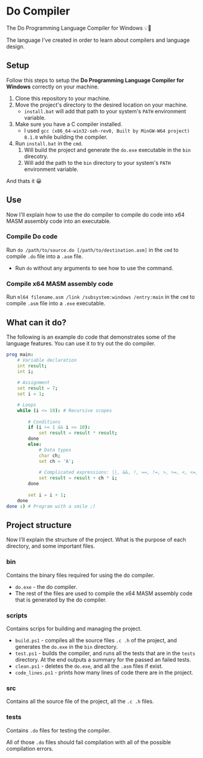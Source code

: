 # Do Compiler
The Do Programming Language Compiler for Windows 💡🧐

The language I've created in order to learn about compilers and language design.


## Setup
Follow this steps to setup the **Do Programming Language Compiler for Windows** correctly on your machine.
1. Clone this repository to your machine.
2. Move the project's directory to the desired location on your machine.
	- `install.bat` will add that path to your system's `PATH` environment variable.
4. Make sure you have a C compiler installed.
    - I used `gcc (x86_64-win32-seh-rev0, Built by MinGW-W64 project) 8.1.0` while building the compiler.
5. Run `install.bat` in the `cmd`.
	1. Will build the project and generate the `do.exe` executable in the `bin` direcotry.
	2. Will add the path to the `bin` directory to your system's `PATH` environment variable.

And thats it 😀


## Use
Now I'll explain how to use the do compiler to compile do code into x64 MASM assembly code into an executable.

### Compile Do code
Run `do /path/to/source.do [/path/to/destination.asm]` in the `cmd` to compile `.do` file into a `.asm` file.
- Run `do` without any arguments to see how to use the command.

### Compile x64 MASM assembly code
Run `ml64 filename.asm /link /subsystem:windows /entry:main` in the `cmd` to compile `.asm` file into a `.exe` executable.

## What can it do?
The following is an example do code that demonstrates some of the language features. You can use it to try out the do compiler.

```nim
prog main:
	# Variable declaration
	int result;
	int i;
	
	# Assignment
	set result = 7;
	set i = 1;

	# Loops
	while (i <= 10): # Recursive scopes
	
		# Conditions
		if (i >= 1 && i <= 10):
			set result = result * result;
		done
		else:
			# Data types
			char ch;
			set ch = 'A';
			
			# Complicated expressions: ||, &&, !, ==, !=, >, >=, <, <=, +, -, *, /, %
			set result = result + ch * i;
		done
		
		set i = i + 1;
	done
done :) # Program with a smile ;)
```


## Project structure
Now I'll explain the structure of the project. What is the purpose of each directory, and some important files.

### bin
Contains the binary files required for using the do compiler.
- `do.exe` - the do compiler.
- The rest of the files are used to compile the x64 MASM assembly code that is generated by the do compiler.

### scripts
Contains scrips for building and managing the project.
- `build.ps1` - compiles all the source files `.c .h` of the project, and generates the `do.exe` in the `bin` directory.
- `test.ps1` - builds the compiler, and runs all the tests that are in the `tests` directory. At the end outputs a summary for the passed an failed tests.
- `clean.ps1` - deletes the `do.exe`, and all the `.asm` files if exist.
- `code_lines.ps1` - prints how many lines of code there are in the project.

### src
Contains all the source file of the project, all the `.c .h` files.

### tests
Contains `.do` files for testing the compiler.

All of those `.do` files should fail compilation with all of the possible compilation errors.
